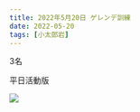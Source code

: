 ```yaml
---
title: 2022年5月20日 ゲレンデ訓練
date: 2022-05-20
tags: [小太郎岩]
---
```


3名

平日活動版

![](/2022/05/20/20220520/1.jpg)
